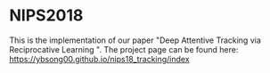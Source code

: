 # NIPS2018
This is the implementation of our paper "Deep Attentive Tracking via Reciprocative Learning
".   The project page can be found here:
https://ybsong00.github.io/nips18_tracking/index
